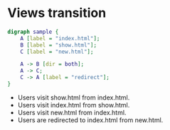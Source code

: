 # Views transition

```dot
digraph sample {
    A [label = "index.html"];
    B [label = "show.html"];
    C [label = "new.html"];

    A -> B [dir = both];
    A -> C;
    C -> A [label = "redirect"];
}
```

- Users visit show.html from index.html.
- Users visit index.html from show.html.
- Users visit new.html from index.html.
- Users are redirected to index.html from new.html.
